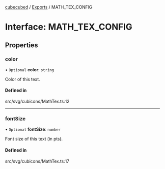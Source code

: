 [cubecubed](/reference/README.md) / [Exports](/reference/modules.md) / MATH\_TEX\_CONFIG

# Interface: MATH\_TEX\_CONFIG

## Properties

### color

• `Optional` **color**: `string`

Color of this text.

#### Defined in

src/svg/cubicons/MathTex.ts:12

___

### fontSize

• `Optional` **fontSize**: `number`

Font size of this text (in pts).

#### Defined in

src/svg/cubicons/MathTex.ts:17
